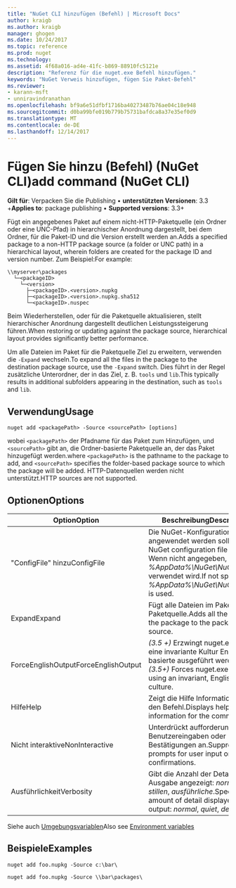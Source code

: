 ```yaml
---
title: "NuGet CLI hinzufügen (Befehl) | Microsoft Docs"
author: kraigb
ms.author: kraigb
manager: ghogen
ms.date: 10/24/2017
ms.topic: reference
ms.prod: nuget
ms.technology: 
ms.assetid: 4f68a016-ad4e-41fc-b869-88910fc5121e
description: "Referenz für die nuget.exe Befehl hinzufügen."
keywords: "NuGet Verweis hinzufügen, fügen Sie Paket-Befehl"
ms.reviewer:
- karann-msft
- unniravindranathan
ms.openlocfilehash: bf9a6e51dfbf1716ba40273487b76ae04c18e948
ms.sourcegitcommit: d0ba99bfe019b779b75731bafdca8a37e35ef0d9
ms.translationtype: MT
ms.contentlocale: de-DE
ms.lasthandoff: 12/14/2017
---
```

# <a name="add-command-nuget-cli"></a><span data-ttu-id="2e72d-104">Fügen Sie hinzu (Befehl) (NuGet CLI)</span><span class="sxs-lookup"><span data-stu-id="2e72d-104">add command (NuGet CLI)</span></span>

<span data-ttu-id="2e72d-105">**Gilt für**: Verpacken Sie die Publishing &bullet; **unterstützten Versionen**: 3.3 +</span><span class="sxs-lookup"><span data-stu-id="2e72d-105">**Applies to**: package publishing &bullet; **Supported versions**: 3.3+</span></span>

<span data-ttu-id="2e72d-106">Fügt ein angegebenes Paket auf einem nicht-HTTP-Paketquelle (ein Ordner oder eine UNC-Pfad) in hierarchischer Anordnung dargestellt, bei dem Ordner, für die Paket-ID und die Version erstellt werden an.</span><span class="sxs-lookup"><span data-stu-id="2e72d-106">Adds a specified package to a non-HTTP package source (a folder or UNC path) in a hierarchical layout, wherein folders are created for the package ID and version number.</span></span> <span data-ttu-id="2e72d-107">Zum Beispiel:</span><span class="sxs-lookup"><span data-stu-id="2e72d-107">For example:</span></span>

    \\myserver\packages
      └─<packageID>
        └─<version>
          ├─<packageID>.<version>.nupkg
          ├─<packageID>.<version>.nupkg.sha512
          └─<packageID>.nuspec

<span data-ttu-id="2e72d-108">Beim Wiederherstellen, oder für die Paketquelle aktualisieren, stellt hierarchischer Anordnung dargestellt deutlichen Leistungssteigerung führen.</span><span class="sxs-lookup"><span data-stu-id="2e72d-108">When restoring or updating against the package source, hierarchical layout provides significantly better performance.</span></span>

<span data-ttu-id="2e72d-109">Um alle Dateien im Paket für die Paketquelle Ziel zu erweitern, verwenden die `-Expand` wechseln.</span><span class="sxs-lookup"><span data-stu-id="2e72d-109">To expand all the files in the package to the destination package source, use the `-Expand` switch.</span></span> <span data-ttu-id="2e72d-110">Dies führt in der Regel zusätzliche Unterordner, der in das Ziel, z. B. `tools` und `lib`.</span><span class="sxs-lookup"><span data-stu-id="2e72d-110">This typically results in additional subfolders appearing in the destination, such as `tools` and `lib`.</span></span>

## <a name="usage"></a><span data-ttu-id="2e72d-111">Verwendung</span><span class="sxs-lookup"><span data-stu-id="2e72d-111">Usage</span></span>

```
nuget add <packagePath> -Source <sourcePath> [options]
```

<span data-ttu-id="2e72d-112">wobei `<packagePath>` der Pfadname für das Paket zum Hinzufügen, und `<sourcePath>` gibt an, die Ordner-basierte Paketquelle an, der das Paket hinzugefügt werden.</span><span class="sxs-lookup"><span data-stu-id="2e72d-112">where `<packagePath>` is the pathname to the package to add, and `<sourcePath>` specifies the folder-based package source to which the package will be added.</span></span> <span data-ttu-id="2e72d-113">HTTP-Datenquellen werden nicht unterstützt.</span><span class="sxs-lookup"><span data-stu-id="2e72d-113">HTTP sources are not supported.</span></span>

## <a name="options"></a><span data-ttu-id="2e72d-114">Optionen</span><span class="sxs-lookup"><span data-stu-id="2e72d-114">Options</span></span>

| <span data-ttu-id="2e72d-115">Option</span><span class="sxs-lookup"><span data-stu-id="2e72d-115">Option</span></span> | <span data-ttu-id="2e72d-116">Beschreibung</span><span class="sxs-lookup"><span data-stu-id="2e72d-116">Description</span></span> |
| --- | --- |
| <span data-ttu-id="2e72d-117">"ConfigFile" hinzu</span><span class="sxs-lookup"><span data-stu-id="2e72d-117">ConfigFile</span></span> | <span data-ttu-id="2e72d-118">Die NuGet-Konfigurationsdatei angewendet werden soll.</span><span class="sxs-lookup"><span data-stu-id="2e72d-118">The NuGet configuration file to apply.</span></span> <span data-ttu-id="2e72d-119">Wenn nicht angegeben, *%AppData%\NuGet\NuGet.Config* verwendet wird.</span><span class="sxs-lookup"><span data-stu-id="2e72d-119">If not specified, *%AppData%\NuGet\NuGet.Config* is used.</span></span>| 
| <span data-ttu-id="2e72d-120">Expand</span><span class="sxs-lookup"><span data-stu-id="2e72d-120">Expand</span></span> | <span data-ttu-id="2e72d-121">Fügt alle Dateien im Paket für die Paketquelle.</span><span class="sxs-lookup"><span data-stu-id="2e72d-121">Adds all the files in the package to the package source.</span></span> |
| <span data-ttu-id="2e72d-122">ForceEnglishOutput</span><span class="sxs-lookup"><span data-stu-id="2e72d-122">ForceEnglishOutput</span></span> | <span data-ttu-id="2e72d-123">*(3.5 +)*  Erzwingt nuget.exe über eine invariante Kultur Englisch-basierte ausgeführt werden.</span><span class="sxs-lookup"><span data-stu-id="2e72d-123">*(3.5+)* Forces nuget.exe to run using an invariant, English-based culture.</span></span> |
| <span data-ttu-id="2e72d-124">Hilfe</span><span class="sxs-lookup"><span data-stu-id="2e72d-124">Help</span></span> | <span data-ttu-id="2e72d-125">Zeigt die Hilfe Informationen für den Befehl.</span><span class="sxs-lookup"><span data-stu-id="2e72d-125">Displays help information for the command.</span></span> |
| <span data-ttu-id="2e72d-126">Nicht interaktive</span><span class="sxs-lookup"><span data-stu-id="2e72d-126">NonInteractive</span></span> | <span data-ttu-id="2e72d-127">Unterdrückt aufforderungen für Benutzereingaben oder Bestätigungen an.</span><span class="sxs-lookup"><span data-stu-id="2e72d-127">Suppresses prompts for user input or confirmations.</span></span> |
| <span data-ttu-id="2e72d-128">Ausführlichkeit</span><span class="sxs-lookup"><span data-stu-id="2e72d-128">Verbosity</span></span> | <span data-ttu-id="2e72d-129">Gibt die Anzahl der Details in der Ausgabe angezeigt: *normalen*, *stillen*, *ausführliche*.</span><span class="sxs-lookup"><span data-stu-id="2e72d-129">Specifies the amount of detail displayed in the output: *normal*, *quiet*, *detailed*.</span></span> |

<span data-ttu-id="2e72d-130">Siehe auch [Umgebungsvariablen](cli-ref-environment-variables.md)</span><span class="sxs-lookup"><span data-stu-id="2e72d-130">Also see [Environment variables](cli-ref-environment-variables.md)</span></span>

## <a name="examples"></a><span data-ttu-id="2e72d-131">Beispiele</span><span class="sxs-lookup"><span data-stu-id="2e72d-131">Examples</span></span>

```
nuget add foo.nupkg -Source c:\bar\

nuget add foo.nupkg -Source \\bar\packages\
```
